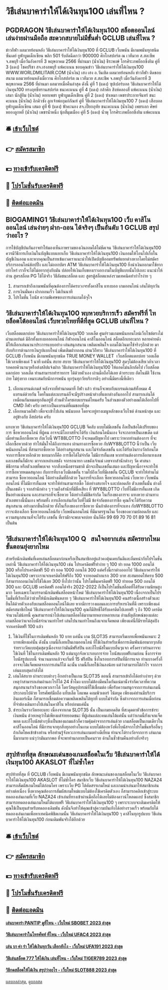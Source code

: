 # วิธีเล่นบาคาร่าให้ได้เงินทุน100 เล่นที่ไหน ?
## PGDRAGON วิธีเล่นบาคาร่าให้ได้เงินทุน100 สล็อตออนไลน์เล่นง่ายผ่านมือถือ สะดวกสบายไม่มีขั้นต่ำ GCLUB เล่นที่ไหน ?
ข่าวกีฬา ผลมวยย้อนหลัง วิธีเล่นบาคาร่าให้ได้เงินทุน100 ที่ GCLUB เว็บพนัน มีเกมพนันทุกชนิด ซันเดย์ ยูฟ่าบูมเด็กเซียน พลิก 501 รับอัดฉีดกว่า 900000 ศึกโกสปอร์ต ณ เวทีมวย ส.สละชีพ จ.ลพบุรี เมื่อวันอังคารที่ 3 พฤษภาคม 2566 ที่ผ่านมา
(น้ำเงิน) ธีระพงษ์ ไกรศิระภพบ็อกซิ่งยิม
คู่ที่ 3 (แดง) โชคปรีชา สจ.เฮงลพบุรี แพ้คะแนน
ขอบคุณข่าว วิธีเล่นบาคาร่าให้ได้เงินทุน100 WWW.WORLDMILITAIR.COM
(น้ำเงิน) เฮง เฮง อ.วันเชิด
ผลมวยย้อนหลัง ข่าวกีฬา ติดขอบสนาม ผลมวยย้อนหลังเมื่อวาน ศึกโกสปอร์ต ณ เวทีมวย ส.สละชีพ จ.ลพบุรี เมื่อวันอังคารที่ 3 พฤษภาคม 2566 ที่ผ่านมา ผลมวยเมื่อคืนล่าสุด ดังนี้
คู่ที่ 1 (แดง) ซุปเปอร์บอล วิธีเล่นบาคาร่าให้ได้เงินทุน100 ทรงฤทธิ์ทรานสปอร์ต ชนะคะแนน
คู่ที่ 4 (แดง) กล้าศึก สิงห์คลองสี่ แพ้คะแนน
(น้ำเงิน) เสมา นักสู้ยิม
(น้ำเงิน) หยกเพชร ยูฟ่าบูมเด็กเชียน
คู่ที่ 2 (แดง) ซำเหมา เพชรประกายจันทร์ ชนะคะแนน
(น้ำเงิน) อิกคิวซัง ลูกเจ้าพ่อกุมภ์กัณฑ์
คู่ที่ วิธีเล่นบาคาร่าให้ได้เงินทุน100 7 (แดง) เสือบอล ยูฟ่าบูมเด็กเซียน เสมอ
คู่ที่ 6 (แดง) ฟ้าคะนอง สจ.เปี๊ยกอุทัย ชนะคะแนน
(น้ำเงิน) เพชรเอก ศิษย์หยองลูกหยี่
(น้ำเงิน) เพชรน้ำหนึ่ง นุ้ยสี่มุมเมือง
คู่ที่ 5 (แดง) น้ำพุ ไกรศิระภพบ็อกชิ่งยิม แพ้คะแนน

## 🛎 [เข้าเว็บไซต์](https://bit.ly/3SdLNi2)
## 👉 [สมัครสมาชิก](https://bit.ly/3SdLNi2)
## 💵 [ทางเข้ารับเครดิตฟรี](https://bit.ly/3dyRKHj)
## 👑 [โปรโมชั่นรับเครดิตฟรี](https://bit.ly/3dyRKHj)
## 📱 [ติดต่อแอดมิน](https://bit.ly/3dyRKHj)

## BIOGAMING1 วิธีเล่นบาคาร่าให้ได้เงินทุน100 เว็บ คาสิโน ออนไลน์ เล่นง่ายๆ ฝาก-ถอน ได้จริงๆ เป็นอันดับ 1 GCLUB สรุปว่าอะไร ?
การใช้บัญชีปนกันอาจทำให้มองเห็นภาพรวมของเงินออมได้ไม่ชัดเจน วิธีเล่นบาคาร่าให้ได้เงินทุน100 ควรมีวิธีการเก็บเงินในบัญชีแบบแยกเก็บ วิธีเล่นบาคาร่าให้ได้เงินทุน100 เงินออมให้โอนไปเก็บในบัญชีเงินออม และหากคุณเป็นสายเข้มงวดเราแนะนำให้เปิดบัญชีออมทรัพย์แยกต่างหากโดยไม่สมัครบริการออนไลน์ช้อปปิ้ง และไม่ออกบัตร ATM วิธีเล่นบาคาร่าให้ได้เงินทุน100 ยิ่งนำเงินออกมาใช้ยากเท่าไหร่ เราก็จะได้ไม่อยากยุ่งกับมัน ปล่อยให้เงินเก็บของเรางอกงามในบัญชีแบบนั้นไปเถอะ
แนะนำให้อ่าน สูตรสล็อต PG ใช้ได้จริง วิธีลัดชนะสล็อต และ สูตรตู้สล็อตแหล่งรวมเทคนิคทำกำไรง่าย ๆ
1. สามารถเข้าถึงเกมพนันที่คุณต้องการได้ครบวงจรทั้งคาสิโน แทงบอล เกมออนไลน์ เล่นได้ทุกวัน
2. การเงินมั่นคง ฝากถอนเร็ว ไม่เกินนาที
3. โปรโมชั่น โบนัส ความพิเศษของการเล่นเกมได้จุใจ

## วิธีเล่นบาคาร่าให้ได้เงินทุน100 พบหวยบริการเร็ว สมัครฟรีที่ ไทยล็อตโต้ออนไลน์ เว็บหวยไทยที่ดีที่สุด GCLUB เล่นที่ไหน ?
เว็บสล็อตแตกบ่อย วิธีเล่นบาคาร่าให้ได้เงินทุน100 วอลเล็ต ศูนย์รวมเกมพนันออนไลน์เว็บไซต์ตรงไม่ผ่านเอเย่นต์ มีอีกทั้งแทงบอลออนไลน์ กีฬาออนไลน์ คาสิโนออนไลน์ สล็อตอีกเยอะมาก หลายค่ายดัง มีให้เลือกเล่นนานาประการแบบอย่าง เล่นสนุกสนาน เพลิดเพลินใจ แถมได้เงินมาใช้จริงๆอีกด้วย มากับบริการด้านการเงินรูปแบบใหม่ เพิ่มเติมฝากถอน ผ่านวิถีทาง วิธีเล่นบาคาร่าให้ได้เงินทุน100 ที่ GCLUB เว็บพนัน มีเกมพนันทุกชนิด TRUE MONEY WALLET  เว็บสล็อตแตกบ่อย วอลเล็ต ใช้เวลาเพียงแค่ 1 นาที แค่นั้น สบาย สบาย วิธีเล่นบาคาร่าให้ได้เงินทุน100 สุดๆไม่ต้องเสียเวล่ำเวลารอคอยคิวนานๆหรือส่งสลิปแจ้งฝาก วิธีเล่นบาคาร่าให้ได้เงินทุน100 ให้แอดไม่นอีกถัดไป เว็บสล็อตแตกบ่อย วอลเล็ต ท่านสามารถทำรายการ ได้ด้วยตัวเอง ผ่านมือถือได้เลย ด้วยระบบ อัตโนมัติ ใช้งานง่าย ไม่ยุ่งยาก เหมาะสมกับนักการพนัน ทุกรุ่นทุกวัยบริการดีๆ อย่างนี้มีตรงนี้ที่เดียว
1. เลือกแบรนด์เกมส์ หลังจากที่ท่านกดมาที่ กีฬา แล้ว ท่านก็จะพบกับแบรนด์เกมส์ทั้งหมด 4 แบรนด์ด้วยกัน โดยในแต่ละแบรนด์ก็จะมีรูปร่างหน้าต่างที่แตกต่างกันออกไป สามารถเล่นได้เหมือนกันหมดทุกอันอยู่ที่ ส่วนตัวใครชอบแบรนด์ไหนครับ ในส่วนของตัวอย่างผมได้เลือกไปที่ CMD กีฬา ครับ เพราะเป็นแบรนด์ที่ผมชอบที่สุด
2. เลือกหมวดกีฬา เพื่อจะเข้าไปเล่น พนันบอล โดยจะอยู่ทางเมนูหลักของเว็บไซต์ ด้านหน้าสุด และ อยู่ข้างกับ อีสปอร์ต ครับ

แทงหวย วิธีเล่นบาคาร่าให้ได้เงินทุน100 GCLUB จีคลับ แบบไม่มีเลขอั้น ถือเป็นข้อได้เปรียบของการ ซื้อหวยออนไลน์ ที่ผู้คน
อาจจะมีโอกาสที่จะได้รับ เงินก้อนโตนั่นเอง จึงจะกลายเป็นเลขเด็ด แต่เมื่อท่านเลือกซื้อหวย กับเว็บนี้ WT88LOTTO ก็จะหมดปัญหาไป เพราะว่าหากท่านต้องการ ที่จะเลือกซื้อหวยด้วย ทำให้มั่นใจได้ถึงการแทง ผ่านทางการซื้อหวย กับWY88LOTTO นี้ว่าเป็น เว็บพนันออนไลน์ ที่สามารถซื้อหวย ได้อย่างสนุกสนาน และไม่จำกัดเลขอั้น และได้รับเงินรางวัลก้อนโต จากการซื้อหวยอีกด้วย
ชอบมากก็คือ การซื้อได้ไม่จำกัด ไม่มีการอั้นเลข หากท่านต้องการเลือกแทงเลข และเลขอั้นก็มักจะ มาจากเหล่าเลขดัง จากรถนายก เลขดังเจ้าแม่ เลขจากสำนักต่างๆ วัด ศาสนา พิธีกรรม หรือตัวเลขที่พบเจอ จากสิ่งเหนือธรรมชาติ มักจะเป็นเลขอั้นเสมอ และปัญหานี้อาจจะทำให้ การซื้อหวยหมดสนุกลง กับการที่บางเว็บมีเลขอั้น รวมไปถึงเว็บที่มีเลขอั้น GCLUB จะทำให้ท่านไม่สามารถ ซื้อหวยออนไลน์ ได้อย่างเต็มที่อีกด้วย ในการที่จะเลือก ซื้อหวยออนไลน์ เว็บหวย เว็บพนันออนไลน์ ที่ไม่มีการอั้นเลข จะทำให้ท่านสามารถซื้อ ได้อย่างสบายใจ และปลอดภัย
ตัวเลขอั้นนั้น ต่างก็เป็นเลขดัง ๆ จากสำนักต่าง ๆ รวมถึงสำนักที่มีชื่อเสียง ที่
WY88LOTTO เว็บที่ไม่มีการอั้นเลข เกิดขึ้นอย่างแน่นอน และสามารถที่จะซื้อหวย
ได้อย่างไม่มีขีดจำกัด ในเรื่องของการจะ แทงหวย ผ่านทางตัวเลขทางนี้นั้นเอง พร้อมทั้ง การเลือกเล่นกับเว็บที่ไม่มี ข้อจำกัดของการซื้อ คุณก็จะได้รับความสนุกสนาน อย่างมากขึ้นอีกด้วย ทั้งในเรื่องของการซื้อหวย นั้นถ้าต้องการที่จะแทง กับWY88LOTTO เราจะต้องเลือก ซื้อหวยออนไลน์กับ เว็บพนันออนไลน์ ที่มีมาตรฐานในเ รื่องของความปลอดภัย และความสนุกสนานที่จะได้รับ เลขอั้น ที่เรามักจะพบเจอบ่อย นั่นก็คือ 99 69 70 70 01 89 16 81 เป็นต้น

## วิธีเล่นบาคาร่าให้ได้เงินทุน100 Q   สนใจอยากเล่น สมัครยากไหม ขั้นตอนยุ่งยากไหม
สำหรับนักเดิมพันที่เคยเล่นสล็อตมาก่อนหรือเป็นสมาชิกอยู่แล้วคงคุ้นเคยกันดีและอิ่มหนำกับโปรโมชั่นเหล่านี้ วิธีเล่นบาคาร่าให้ได้เงินทุน100 เช่น โปรเครดิตฟรีทำง่าย ๆ 100 ทํา ยอด 1000 ถอนได้ 300 หรือโปรเครดิตฟรี 50 ทํา ยอด 1000 ถอนได้ 300 แต่ครั้งนี้เราต่างออกไป วิธีเล่นบาคาร่าให้ได้เงินทุน100 เพราะเราแจกเครดิตให้ฟรีถึง 100 จากยอดฝากแรก 300 บาท สะสมยอดให้ครบ 500 ก็สามารถถอนเงินไปใช้ได้เลย 300
ยิ่งไปกว่านั้น โปรโมชั่นเครดิตฟรี 100 ทํายอด 500 ถอนได้ 300 และ GCLUB เครดิตฟรี ถอนได้จริง 2022-2022 ก็เป็นโปรโมชั่นสล็อตที่ได้รับความนิยมสูงมาก โดยเฉพาะในบรรดานักเดิมพันสล็อตหน้าใหม่ วิธีเล่นบาคาร่าให้ได้เงินทุน100 เนื่องจากเป็นโปรโมชั่นที่เรียกได้ว่าช่วยให้นักเดิมพันหลาย ๆ วิธีเล่นบาคาร่าให้ได้เงินทุน100 คนสร้างเนื้อสร้างตัวและยืนได้ด้วยตัวเองกับเกมสล็อตออนไลน์ได้เลย หากมีการวางแผนและการบริหารเงินที่ดี
เพราะเพียงแค่สมัครสมาชิกใหม่ วิธีเล่นบาคาร่าให้ได้เงินทุน100 คุณก็มีสิทธิ์ได้รับเครดิตไปเลยฟรี ๆ ถึง 100 เครดิตจำนวนไม่น้อยนี้ คุณสามารถนำไปเล่นเกมสล็อตได้มากมายหลากหลายเกม อ่านสัญลักษณ์ของแต่ละเกมสล็อตว่าแจกโบนัสจำนวนเท่าไหร่ เล่นไปนานเท่าไหนถึงแจกแจ็คพอต เพียงแค่นี้ก็มีรายได้สุดปังจากเครดิตฟรี 100 แล้ว
1. ใช้เงินที่ใช้ในการเดิมพันหลัก 10 บาท แค่นั้น เกม SLOT35 สามารถเริ่มเบทเพื่อพนันเหมาะ 2 บาทเพียงแค่นั้น ดังนั้น เกมนี้ก็เลยเป็นเกมออนไลน์ ที่ใช้เงินสำหรับเพื่อการเดิมพันน้อยมากๆกลับจ่ายรางวัลแบบคุ้มสุดๆเนื่องจากว่ามันมีฟรีสปิน และก็โบนัสในแบบอื่นๆแจก ครั้งคราวท่านอาจจะใช้เงินที่ ใช้ในการเดิมพันหลัก 10 แต่มาถูกจังหวะรอบการจ่าย โบนัสแบบฟรีเกมก่อน ซึ่งการจ่ายโบนัสรูปแบบนี้ จำนวนมากแล้วจะเริ่มที่ 15 ฟรีสปิน ซึ่งในรอบการสปินที่มีการแจก ท่านบางครั้งก็อาจจะได้แจ็คพอตจากการเล่นก็ได้ ฉะนั้น เกมนี้ก็เลยใช้เงินลงน้อย แต่ว่าสามารถได้กำไร จากการเล่นแบบสุดกำลังได้
2. เล่นได้สบาย ผ่านระบบต่างๆ อีกอย่างเป็นเกม SLOT35 ตอนนี้ สามารถเข้าถึงได้อย่างง่ายๆ ด้วยเหตุว่าสามารถเล่นผ่านอะไรก็ได้ 24 ชั่วโมง แบบไม่ต้องมีคนใดกันแน่มานั่งจำกัดเวลาที่ความสนุกสนานร่าเริงของพวกเราได้ โดยวัสดุอุปกรณ์ที่ใช้เชื่อมต่อ เพื่อรับความสนุกจากการเล่นเกมนี้ ประกอบไปด้วย โทรศัพท์มือถือ แท็บเล็ต ไอแพด คอมพิวเตอร์ โน้ตบุค เพียงแค่ท่านมีบริการอินเตอร์เน็ต ก็สามารถเชื่อมต่อความเพลิดเพลินได้ทุกที่ แบบไม่จำกัด ซึ่งต่างจากการเล่นเมื่อก่อน ที่จำต้องเดินทางไปเล่นในคาสิโน หรือบ่อนแค่นั้น
3. ชำระเงินรางวัลเยอะแยะ เนื่องจากเกม SLOT35 นั้น เป็นเกมยอดฮิต ที่สะดุดตาหัวข้อการชำระเงินพนัน ด้วยเหตุว่าไม่เพียงแต่จ่ายยอดชนะ ที่ผู้เล่นแต่ละคนเล่นได้แค่นั้น แต่ว่าเกมนี้ยังแจกแจ็คพอต และก็โบนัสต่างๆซึ่งเป็นของแถมแล้วก็ความคุ้มค่าจากการเล่นด้วย เกมสล็อตเป็นเกมเดียวในคาสิโนออนไลน์ ที่มีการแจกทุกสิ่งทุกอย่างในเกม แบบไม่ต้องหวังพึ่งโบนัสจากโปรโมชั่นหรืออื่นๆถ้าเกิดโชคเข้าข้างท่าน หรือท่านรู้จังหวะการเล่นเกมอย่างดีเยี่ยม ท่านจะได้รางวัลจากการ เล่นเกมนี้มากมาย แน่ๆว่ามันมากพอ ที่จะพาท่านกลายเป็นคนรวย ด้านในชั่วข้ามคืนอย่างยิ่งจริงๆ

## สรุปท้ายที่สุด ลักษณะเด่นของเกมสล็อตในเว็บ วิธีเล่นบาคาร่าให้ได้เงินทุน100 AKASLOT ที่ไม่ซ้ำใคร
สรุปท้ายที่สุด ที่ GCLUB เว็บพนัน มีเกมพนันทุกชนิด ลักษณะเด่นของเกมสล็อตในเว็บ วิธีเล่นบาคาร่าให้ได้เงินทุน100 AKASLOT ที่ไม่ซ้ำใคร สมาชิกเว็บ วิธีเล่นบาคาร่าให้ได้เงินทุน100 NAZA24 สามารถสัมผัสเกมใหม่ได้ก่อนใคร เพราะเว็บ PG ได้คัดสรรเกมใหม่ และเกมน่าเล่นมาให้สมาชิกเล่นอย่างต่อเนื่อง ซึ่งหากคุณต้องการสัมผัสเกมใหม่แบบไม่ต้องใช้เครดิตตัวเอง ก็สามารถคลิกเข้าสู่ระบบทดลองเล่นเกมที่เว็บ NAZA24 เข้าเล่นที่ทางเข้าผ่านมือถือได้เลยไม่ต้องดาวน์โหลดแอป ซึ่งสมาชิกสามารถทดลองเล่นเกมใหม่ได้แบบฟรี วิธีเล่นบาคาร่าให้ได้เงินทุน100 ๆ เพราะระบบจะเติมเครดิตให้คุณใช้เป็นทุนสำหรับทดลองเดิมพัน ดังนั้นจึงทำให้คุณเข้าสู่ความบันเทิงได้อย่างรวดเร็ว พร้อมกับได้ทดลองเล่นเกมเพื่อหาเทคนิคพิชิตเกมนั้น วิธีเล่นบาคาร่าให้ได้เงินทุน100 ๆ คาสิโนทุกรูปแบบ วิธีเล่นบาคาร่าให้ได้เงินทุน100 ก่อนเดิมพันจริงได้อีกด้วย

## 🛎 [เข้าเว็บไซต์](https://bit.ly/3SdLNi2)
## 👉 [สมัครสมาชิก](https://bit.ly/3SdLNi2)
## 💵 [ทางเข้ารับเครดิตฟรี](https://bit.ly/3dyRKHj)
## 👑 [โปรโมชั่นรับเครดิตฟรี](https://bit.ly/3dyRKHj)
## 📱 [ติดต่อแอดมิน](https://bit.ly/3dyRKHj)

#### [เล่นบาคาร่า PANTIP ดูที่ไหน - เว็บใหม่ SBOBET 2023 ล่าสุด](https://atom.io/themes/เล่นบาคาร่า%20pantip%20ดูที่ไหน%20-%20เว็บใหม่%20sbobet%202023%20ล่าสุด)
#### [วิธีเล่นบาคาร่าในโทรศัพท์ ที่ไหน - เว็บใหม่ UFAC4 2023 ล่าสุด](https://atom.io/themes/วิธีเล่นบาคาร่าในโทรศัพท์%20ที่ไหน%20-%20เว็บใหม่%20ufac4%202023%20ล่าสุด)
#### [เล่น บา ค่า ร่า ให้ได้เงินทุกวัน เลือกยังไง - เว็บใหม่ UFA191 2023 ล่าสุด](https://atom.io/themes/เล่น%20บา%20ค่า%20ร่า%20ให้ได้เงินทุกวัน%20เลือกยังไง%20-%20เว็บใหม่%20ufa191%202023%20ล่าสุด)
#### [วิธีเล่นสล็อต 777 ให้ได้เงิน เล่นที่ไหน - เว็บใหม่ TIGER789 2023 ล่าสุด](https://atom.io/themes/วิธีเล่นสล็อต%20777%20ให้ได้เงิน%20เล่นที่ไหน%20-%20เว็บใหม่%20tiger789%202023%20ล่าสุด)
#### [วิธีกดสล็อตให้ได้เงิน สรุปว่าอะไร - เว็บใหม่ SLOT888 2023 ล่าสุด](https://atom.io/themes/วิธีกดสล็อตให้ได้เงิน%20สรุปว่าอะไร%20-%20เว็บใหม่%20slot888%202023%20ล่าสุด)

[ผลบอลล่าสุด](https://siamsport.tv "ผลบอลล่าสุด"), [ดูบอลสด](https://siamsport.tv/ดูบอลสด "ดูบอลสด")